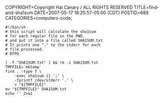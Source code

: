 COPYRIGHT=Copyright Hal Canary / ALL RIGHTS RESERVED
TITLE=find-and-sha1sum
DATE=2007-05-17 18:25:57-05:00 (CDT)
POSTID=689
CATEGORIES=computers-code;

    #!/bin/sh
    # this script will calculate the sha1sum
    # for each regular file in the PWD.
    # and put it into a file called SHA1SUM.txt
    # It prints one "." to the stderr for each
    # file processed.
    # DTPD
    
    [ -f "SHA1SUM.txt" ] && rm -i SHA1SUM.txt
    TMPFILE=`mktemp`
    find . -type f \
    	-exec sha1sum {} ';' \
    	-fprintf /dev/stderr '.' \
    	> "${TMPFILE}"
    mv "${TMPFILE}" SHA1SUM.txt
    echo '' 2>&1
